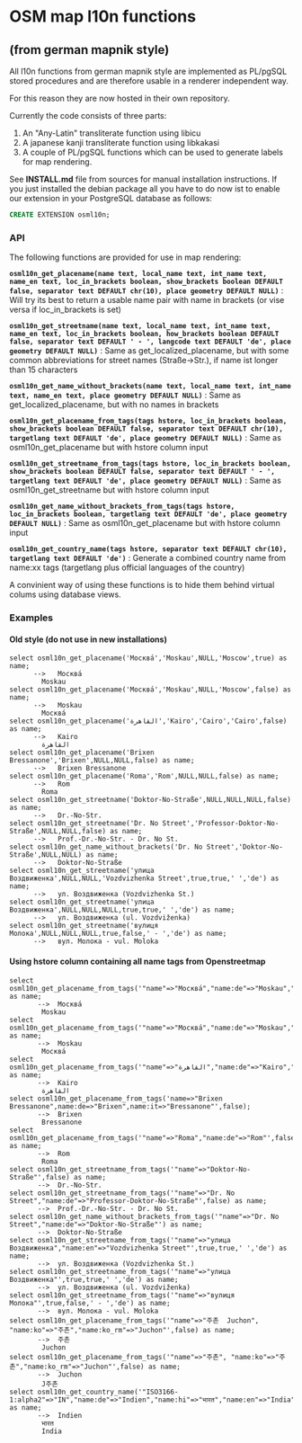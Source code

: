 #  OSM map l10n functions
## (from german mapnik style)

All l10n functions from german mapnik style are implemented as PL/pgSQL stored procedures
and are therefore usable in a renderer independent way.

For this reason they are now hosted in their own repository.

Currently the code consists of three parts:

1. An "Any-Latin" transliterate function using libicu
2. A japanese kanji transliterate function using libkakasi
3. A couple of PL/pgSQL functions which can be used to generate labels for
   map rendering.

See **INSTALL.md** file from sources for manual installation instructions.
If you just installed the debian package all you have to do now ist to enable
our extension in your PostgreSQL database as follows:

```sql
CREATE EXTENSION osml10n;
```

### API
The following functions are provided for use in map rendering:

__`osml10n_get_placename(name text, local_name text, int_name text, name_en text, loc_in_brackets boolean, show_brackets boolean DEFAULT false, separator text DEFAULT chr(10), place geometry DEFAULT NULL)`__
:	Will try its best to return a usable name pair with name in brackets (or vise versa if loc_in_brackets is set)

__`osml10n_get_streetname(name text, local_name text, int_name text, name_en text, loc_in_brackets boolean, how_brackets boolean DEFAULT false, separator text DEFAULT ' - ', langcode text DEFAULT 'de', place geometry DEFAULT NULL)`__
:	Same as get_localized_placename, but with some common abbreviations for street names (Straße->Str.), if name ist longer than 15 characters

__`osml10n_get_name_without_brackets(name text, local_name text, int_name text, name_en text, place geometry DEFAULT NULL)`__
:	Same as get_localized_placename, but with no names in brackets

__`osml10n_get_placename_from_tags(tags hstore, loc_in_brackets boolean, show_brackets boolean DEFAULT false, separator text DEFAULT chr(10), targetlang text DEFAULT 'de', place geometry DEFAULT NULL)`__
:	Same as osml10n_get_placename but with hstore column input


__`osml10n_get_streetname_from_tags(tags hstore, loc_in_brackets boolean, show_brackets boolean DEFAULT false, separator text DEFAULT ' - ', targetlang text DEFAULT 'de', place geometry DEFAULT NULL)`__
:	Same as osml10n_get_streetname but with hstore column input

__`osml10n_get_name_without_brackets_from_tags(tags hstore, loc_in_brackets boolean, targetlang text DEFAULT 'de', place geometry DEFAULT NULL)`__
:	Same as osml10n_get_placename but with hstore column input

__`osml10n_get_country_name(tags hstore, separator text DEFAULT chr(10), targetlang text DEFAULT 'de')`__
:	Generate a combined country name from name:xx tags (targetlang plus official languages of the country)


A convinient way of using these functions is to hide them behind virtual colums using database views.

### Examples

#### Old style (do not use in new installations)
```
select osml10n_get_placename('Москва́','Moskau',NULL,'Moscow',true) as name;
      -->	Москва́
		Moskau
select osml10n_get_placename('Москва́','Moskau',NULL,'Moscow',false) as name;
      -->	Moskau
		Москва́
select osml10n_get_placename('القاهرة','Kairo','Cairo','Cairo',false) as name;
      -->	Kairo
		القاهرة
select osml10n_get_placename('Brixen Bressanone','Brixen',NULL,NULL,false) as name;
      -->	Brixen Bressanone
select osml10n_get_placename('Roma','Rom',NULL,NULL,false) as name;
      -->	Rom
		Roma
select osml10n_get_streetname('Doktor-No-Straße',NULL,NULL,NULL,false) as name;
      -->	Dr.-No-Str.
select osml10n_get_streetname('Dr. No Street','Professor-Doktor-No-Straße',NULL,NULL,false) as name;
      -->	Prof.-Dr.-No-Str. - Dr. No St.
select osml10n_get_name_without_brackets('Dr. No Street','Doktor-No-Straße',NULL,NULL) as name;
      -->	Doktor-No-Straße
select osml10n_get_streetname('улица Воздвиженка',NULL,NULL,'Vozdvizhenka Street',true,true,' ','de') as name;
      -->	ул. Воздвиженка (Vozdvizhenka St.)
select osml10n_get_streetname('улица Воздвиженка',NULL,NULL,NULL,true,true,' ','de') as name;
      -->	ул. Воздвиженка (ul. Vozdviženka)
select osml10n_get_streetname('вулиця Молока',NULL,NULL,NULL,true,false,' - ','de') as name;
      -->	вул. Молока - vul. Moloka
```

#### Using hstore column containing all name tags from Openstreetmap
```
select osml10n_get_placename_from_tags('"name"=>"Москва́","name:de"=>"Moskau","name:en"=>"Moscow"',true) as name;
       -->	Москва́
		Moskau
select osml10n_get_placename_from_tags('"name"=>"Москва́","name:de"=>"Moskau","name:en"=>"Moscow"',false) as name;
       -->	Moskau
		Москва́
select osml10n_get_placename_from_tags('"name"=>"القاهرة","name:de"=>"Kairo","int_name"=>"Cairo","name:en"=>"Cairo"',false) as name;
       -->	Kairo
		القاهرة
select osml10n_get_placename_from_tags('name=>"Brixen Bressanone",name:de=>"Brixen",name:it=>"Bressanone"',false);
       -->	Brixen
		Bressanone
select osml10n_get_placename_from_tags('"name"=>"Roma","name:de"=>"Rom"',false) as name;
       -->	Rom
		Roma
select osml10n_get_streetname_from_tags('"name"=>"Doktor-No-Straße"',false) as name;
       -->	Dr.-No-Str.
select osml10n_get_streetname_from_tags('"name"=>"Dr. No Street","name:de"=>"Professor-Doktor-No-Straße"',false) as name;
       -->	Prof.-Dr.-No-Str. - Dr. No St.
select osml10n_get_name_without_brackets_from_tags('"name"=>"Dr. No Street","name:de"=>"Doktor-No-Straße"') as name;
       -->	Doktor-No-Straße
select osml10n_get_streetname_from_tags('"name"=>"улица Воздвиженка","name:en"=>"Vozdvizhenka Street"',true,true,' ','de') as name;
       -->	ул. Воздвиженка (Vozdvizhenka St.)
select osml10n_get_streetname_from_tags('"name"=>"улица Воздвиженка"',true,true,' ','de') as name;
       -->	ул. Воздвиженка (ul. Vozdviženka)
select osml10n_get_streetname_from_tags('"name"=>"вулиця Молока"',true,false,' - ','de') as name;
       -->	вул. Молока - vul. Moloka
select osml10n_get_placename_from_tags('"name"=>"주촌  Juchon", "name:ko"=>"주촌","name:ko_rm"=>"Juchon"',false) as name;
       -->	주촌
		Juchon
select osml10n_get_placename_from_tags('"name"=>"주촌", "name:ko"=>"주촌","name:ko_rm"=>"Juchon"',false) as name;
       -->	Juchon
		J주촌
select osml10n_get_country_name('"ISO3166-1:alpha2"=>"IN","name:de"=>"Indien","name:hi"=>"भारत","name:en"=>"India"') as name;
       -->	Indien
		भारत
		India
```
